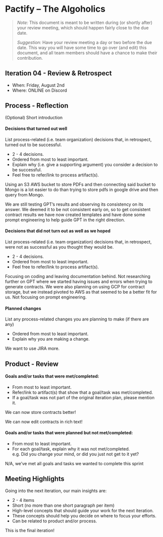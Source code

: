 # Pactify – The Algoholics

 > _Note:_ This document is meant to be written during (or shortly after) your review meeting, which should happen fairly close to the due date.      
 >      
 > _Suggestion:_ Have your review meeting a day or two before the due date. This way you will have some time to go over (and edit) this document, and all team members should have a chance to make their contribution.


## Iteration 04 - Review & Retrospect

 * When: Friday, August 2nd
 * Where: ONLINE on Discord

## Process - Reflection

(Optional) Short introduction

#### Decisions that turned out well

List process-related (i.e. team organization) decisions that, in retrospect, turned out to be successful.

 * 2 - 4 decisions.
 * Ordered from most to least important.
 * Explain why (i.e. give a supporting argument) you consider a decision to be successful.
 * Feel free to refer/link to process artifact(s).

Using an S3 AWS bucket to store PDFs and then connecting said bucket to Mongo is a lot easier to do than trying to store pdfs in google drive and then query from Mongo.

We are still testing GPT’s results and observing its consistency on its answer. We deemed it to be not consistent early on, so to get consistent contract results we have now created templates and have done some prompt engineering to help guide GPT in the right direction. 

#### Decisions that did not turn out as well as we hoped

List process-related (i.e. team organization) decisions that, in retrospect, were not as successful as you thought they would be.

 * 2 - 4 decisions.
 * Ordered from most to least important.
 * Feel free to refer/link to process artifact(s).

Focusing on coding and leaving documentation behind.
Not researching further on GPT where we started having issues and errors when trying to generate contracts.
We were also planning on using GCP for contract storage, but we instead pivoted to AWS as that seemed to be a better fit for us. 
Not focusing on prompt engineering.

#### Planned changes

List any process-related changes you are planning to make (if there are any)

 * Ordered from most to least important.
 * Explain why you are making a change.

We want to use JIRA more. 

## Product - Review

#### Goals and/or tasks that were met/completed:

 * From most to least important.
 * Refer/link to artifact(s) that show that a goal/task was met/completed.
 * If a goal/task was not part of the original iteration plan, please mention it.

We can now store contracts better!

We can now edit contracts in rich text!

#### Goals and/or tasks that were planned but not met/completed:

 * From most to least important.
 * For each goal/task, explain why it was not met/completed.      
   e.g. Did you change your mind, or did you just not get to it yet?

N/A, we’ve met all goals and tasks we wanted to complete this sprint


## Meeting Highlights

Going into the next iteration, our main insights are:

 * 2 - 4 items
 * Short (no more than one short paragraph per item)
 * High-level concepts that should guide your work for the next iteration.
 * These concepts should help you decide on where to focus your efforts.
 * Can be related to product and/or process.

This is the final iteration!